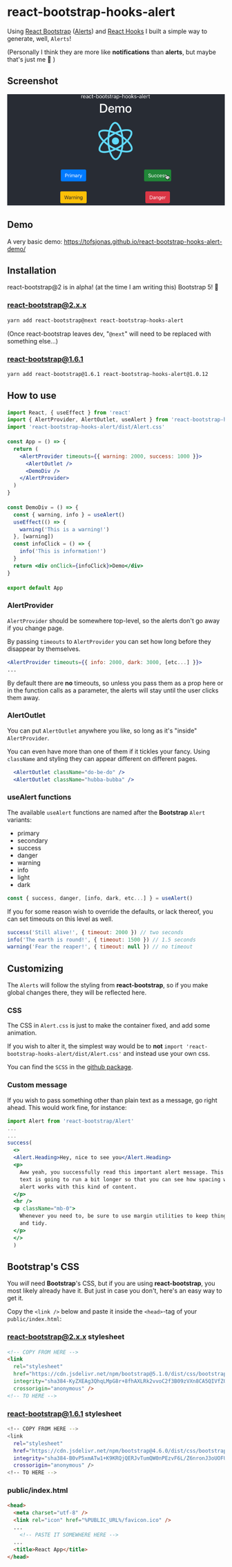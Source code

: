 # react-bootstrap-hooks-alert

Using [React Bootstrap](https://react-bootstrap.github.io/) ([Alerts](https://react-bootstrap.github.io/components/alerts/)) and [React Hooks](https://reactjs.org/docs/hooks-intro.html) I built a simple way to generate, well, `Alerts`!

(Personally I think they are more like **notifications** than **alerts**, but maybe that's just me 🤔 )

## Screenshot

![Screenshot](https://raw.githubusercontent.com/tofsjonas/react-bootstrap-hooks-alert/main/screenshot.gif)

## Demo

A very basic demo: <https://tofsjonas.github.io/react-bootstrap-hooks-alert-demo/>

## Installation

react-bootstrap@2 is in alpha! (at the time I am writing this) Bootstrap 5! 🥳

### react-bootstrap@2.x.x

``` bash
yarn add react-bootstrap@next react-bootstrap-hooks-alert
```

(Once react-bootstrap leaves dev, "`@next`" will need to be replaced with something else...)

### react-bootstrap@1.6.1

``` bash
yarn add react-bootstrap@1.6.1 react-bootstrap-hooks-alert@1.0.12
```

## How to use

``` jsx
import React, { useEffect } from 'react'
import { AlertProvider, AlertOutlet, useAlert } from 'react-bootstrap-hooks-alert'
import 'react-bootstrap-hooks-alert/dist/Alert.css'

const App = () => {
  return (
    <AlertProvider timeouts={{ warning: 2000, success: 1000 }}>
      <AlertOutlet />
      <DemoDiv />
    </AlertProvider>
  )
}

const DemoDiv = () => {
  const { warning, info } = useAlert()
  useEffect(() => {
    warning('This is a warning!')
  }, [warning])
  const infoClick = () => {
    info('This is information!')
  }
  return <div onClick={infoClick}>Demo</div>
}

export default App
```

### AlertProvider

`AlertProvider` should be somewhere top-level, so the alerts don't go away if you change page.

By passing `timeouts` to `AlertProvider` you can set how long before they disappear by themselves.

``` jsx
<AlertProvider timeouts={{ info: 2000, dark: 3000, [etc...] }}>
...
```

By default there are **no** timeouts, so unless you pass them as a prop here or in the function calls as a parameter, the alerts will stay until the user clicks them away.

### AlertOutlet

You can put `AlertOutlet` anywhere you like, so long as it's "inside" `AlertProvider`.

You can even have more than one of them if it tickles your fancy. Using `className` and styling they can appear different on different pages.

``` jsx
  <AlertOutlet className="do-be-do" />
  <AlertOutlet className="hubba-bubba" />
```

### useAlert functions

The available `useAlert` functions are named after the **Bootstrap** `Alert` variants:

- primary
- secondary
- success
- danger
- warning
- info
- light
- dark

``` jsx
const { success, danger, [info, dark, etc...] } = useAlert()
```

If you for some reason wish to override the defaults, or lack thereof, you can set timeouts on this level as well.

``` jsx
success('Still alive!', { timeout: 2000 }) // two seconds
info('The earth is round!', { timeout: 1500 }) // 1.5 seconds
warning('Fear the reaper!', { timeout: null }) // no timeout
```

## Customizing

The `Alerts` will follow the styling from **react-bootstrap**, so if you make global changes there, they will be reflected here.

### CSS

The CSS in `Alert.css` is just to make the container fixed, and add some animation.

If you wish to alter it, the simplest way would be to **not** `import 'react-bootstrap-hooks-alert/dist/Alert.css'` and instead use your own css.

You can find the `SCSS` in the [github package](https://github.com/tofsjonas/react-bootstrap-hooks-alert/blob/main/src/Alert.scss).

### Custom message

If you wish to pass something other than plain text as a message, go right ahead. This would work fine, for instance:

``` jsx
import Alert from 'react-bootstrap/Alert'
...
...
success(
  <>
  <Alert.Heading>Hey, nice to see you</Alert.Heading>
  <p>
    Aww yeah, you successfully read this important alert message. This example
    text is going to run a bit longer so that you can see how spacing within an
    alert works with this kind of content.
  </p>
  <hr />
  <p className="mb-0">
    Whenever you need to, be sure to use margin utilities to keep things nice
    and tidy.
  </p>
  </>
  )
```

## Bootstrap's CSS

You *will* need **Bootstrap**'s CSS, but if you are using **react-bootstrap**, you most likely already have it. But just in case you don't, here's an easy way to get it.

Copy the `<link />` below and paste it inside the `<head>`-tag of your `public/index.html`:

### react-bootstrap@2.x.x stylesheet

``` html
<!-- COPY FROM HERE -->
<link
  rel="stylesheet"
  href="https://cdn.jsdelivr.net/npm/bootstrap@5.1.0/dist/css/bootstrap.min.css"
  integrity="sha384-KyZXEAg3QhqLMpG8r+8fhAXLRk2vvoC2f3B09zVXn8CA5QIVfZOJ3BCsw2P0p/We"
  crossorigin="anonymous" />
<!-- TO HERE -->
```

### react-bootstrap@1.6.1 stylesheet

``` bash
<!-- COPY FROM HERE -->
<link
  rel="stylesheet"
  href="https://cdn.jsdelivr.net/npm/bootstrap@4.6.0/dist/css/bootstrap.min.css"
  integrity="sha384-B0vP5xmATw1+K9KRQjQERJvTumQW0nPEzvF6L/Z6nronJ3oUOFUFpCjEUQouq2+l"
  crossorigin="anonymous" />
<!-- TO HERE -->
```

### public/index.html

``` html
<head>
  <meta charset="utf-8" />
  <link rel="icon" href="%PUBLIC_URL%/favicon.ico" />
  ...
    <!-- PASTE IT SOMEWHERE HERE -->
  ...
  <title>React App</title>
</head>
```
